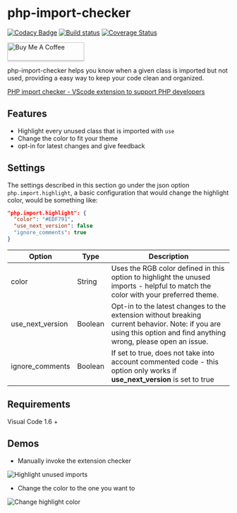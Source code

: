 # php-import-checker

[![Codacy Badge](https://app.codacy.com/project/badge/Grade/219306c872394844a218ea3918042035)](https://www.codacy.com/gh/marabesi/php-import-checker/dashboard?utm_source=github.com&amp;utm_medium=referral&amp;utm_content=marabesi/php-import-checker&amp;utm_campaign=Badge_Grade)
[![Build status](https://github.com/marabesi/php-import-checker/actions/workflows/nodejs.yml/badge.svg)](https://github.com/marabesi/php-import-checker/actions/workflows/nodejs.yml)
[![Coverage Status](https://coveralls.io/repos/github/marabesi/php-import-checker/badge.svg?branch=)](https://coveralls.io/github/marabesi/php-import-checker?branch=)

<a href="https://www.buymeacoffee.com/marabesi" target="_blank"><img src="https://www.buymeacoffee.com/assets/img/custom_images/orange_img.png" alt="Buy Me A Coffee" style="height: 41px !important;width: 174px !important;box-shadow: 0px 3px 2px 0px rgba(190, 190, 190, 0.5) !important;-webkit-box-shadow: 0px 3px 2px 0px rgba(190, 190, 190, 0.5) !important;"></a>

php-import-checker helps you know when a given class is imported but not used, providing a easy way to keep your code clean and organized.

[PHP import checker - VScode extension to support PHP developers](https://marabesi.com/php/2020/04/05/php-import-checker-vscode-extension.html)

## Features

- Highlight every unused class that is imported with `use`
- Change the color to fit your theme
- opt-in for latest changes and give feedback

## Settings

The settings described in this section go under the json option `php.import.highlight`,
a basic configuration that would change the highlight color, would be something
like:

```json
"php.import.highlight": {
  "color": "#EDF791",
  "use_next_version": false
  "ignore_comments": true
}
```

|Option|Type|Description|
|------|----|-----------|
|color|String| Uses the RGB color defined in this option to highlight the unused imports - helpful to match the color with your preferred theme.|
|use_next_version|Boolean| Opt-in to the latest changes to the extension without breaking current behavior. Note: if you are using this option and find anything wrong, please open an issue.|
|ignore_comments|Boolean|If set to true, does not take into account commented code - this option only works if **use_next_version** is set to true|

## Requirements

Visual Code 1.6 +

## Demos

- Manually invoke the extension checker

![Highlight unused imports](demo.gif)

- Change the color to the one you want to

![Change highlight color](demo-color.gif)
